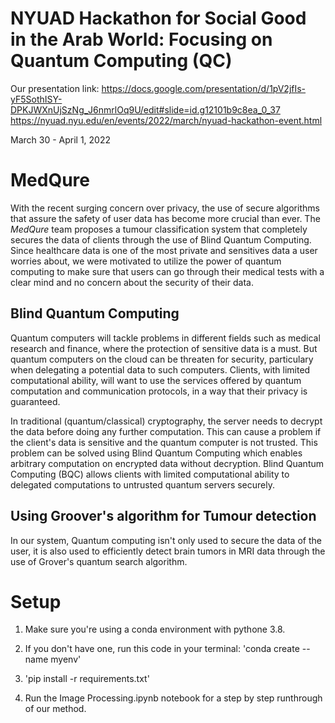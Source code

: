 # NYUAD Hackathon for Social Good in the Arab World: Focusing on Quantum Computing (QC)

Our presentation link:
https://docs.google.com/presentation/d/1pV2jfIs-yF5SothISY-DPKJWXnUjSzNg_J6nmrlOq9U/edit#slide=id.g12101b9c8ea_0_37
https://nyuad.nyu.edu/en/events/2022/march/nyuad-hackathon-event.html

March 30 - April 1, 2022

# MedQure

With the recent surging concern over privacy, the use of secure algorithms that
assure the safety of user data has become more crucial than ever. The _MedQure_
team proposes a tumour classification system that completely secures the data of
clients through the use of Blind Quantum Computing. Since healthcare data is one
of the most private and sensitives data a user worries about, we were motivated
to utilize the power of quantum computing to make sure that users can go through
their medical tests with a clear mind and no concern about the security of their
data.

## Blind Quantum Computing

Quantum computers will tackle problems in different fields such as medical
research and finance, where the protection of sensitive data is a must. But
quantum computers on the cloud can be threaten for security, particulary when
delegating a potential data to such computers. Clients, with limited
computational ability, will want to use the services offered by quantum
computation and communication protocols, in a way that their privacy is
guaranteed.

In traditional (quantum/classical) cryptography, the server needs to decrypt the
data before doing any further computation. This can cause a problem if the
client's data is sensitive and the quantum computer is not trusted. This problem
can be solved using Blind Quantum Computing which enables arbitrary computation
on encrypted data without decryption. Blind Quantum Computing (BQC) allows
clients with limited computational ability to delegated computations to
untrusted quantum servers securely.

## Using Groover's algorithm for Tumour detection

In our system, Quantum computing isn't only used to secure the data of the user,
it is also used to efficiently detect brain tumors in MRI data through the use
of Grover's quantum search algorithm.

# Setup

1. Make sure you're using a conda environment with pythone 3.8.

2. If you don't have one, run this code in your terminal: 'conda create --name
   myenv'

3. 'pip install -r requirements.txt'

4. Run the Image Processing.ipynb notebook for a step by step runthrough of our
   method.
